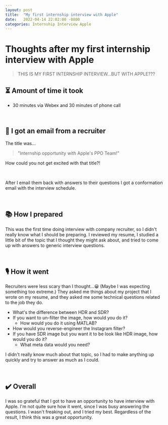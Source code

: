 ```yaml
---
layout: post
title:  "My first internship interview with Apple"
date:   2022-04-14 22:02:00 -0800
categories: Internship Interview Apple
---
```


# Thoughts after my first internship interview with Apple

> THIS IS MY FIRST INTERNSHIP INTERVIEW...BUT WITH APPLE???

## ⏳ Amount of time it took 
- 30 minutes via Webex and 30 minutes of phone call

<br>

## 📨 I got an email from a recruiter
The title was...
> "Internship opportunity with Apple's PPO Team!"

How could you not get excited with that title?!

<br>

After I email them back with answers to their questions
I got a conformation email with the interview schedule.

<br>

## 📚 How I prepared
This was the first time doing interview with company recruiter, so I didn't really know what I should be preparing. I reviewed my resume, I studied a little bit of the topic that I thought they might ask about, and tried to come up with answers to generic interview questions.

<br>

## 🎙 How it went
Recruiters were less scary than I thought...😀 (Maybe I was expecting something too extreme.)
They asked me things about my project that I wrote on my resume, and they asked me some technical questions related to the job they do.

- What's the difference between HDR and SDR?
- If you want to un-filter the image, how would you do it?
  - How would you do it using MATLAB?
- How would you reverse-engineer the Instagram filter?
- If you have SDR image but you want it to be look like HDR image, how would you do it?
  - What meta data would you need?

I didn't really know much about that topic, so I had to make anything up quickly and try to answer as much as I could. 

<br>

## ✔️ Overall

I was so grateful that I got to have an opportunity to have interview with Apple. I'm not quite sure how it went, since I was busy answering the questions. I wasn't freaking out, and I tried my best. Regardless of the result, I think this was a great opportunity.

<br>